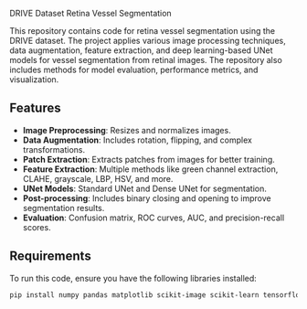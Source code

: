  DRIVE Dataset Retina Vessel Segmentation

This repository contains code for retina vessel segmentation using the DRIVE dataset. The project applies various image processing techniques, data augmentation, feature extraction, and deep learning-based UNet models for vessel segmentation from retinal images. The repository also includes methods for model evaluation, performance metrics, and visualization.

## Features

- **Image Preprocessing**: Resizes and normalizes images.
- **Data Augmentation**: Includes rotation, flipping, and complex transformations.
- **Patch Extraction**: Extracts patches from images for better training.
- **Feature Extraction**: Multiple methods like green channel extraction, CLAHE, grayscale, LBP, HSV, and more.
- **UNet Models**: Standard UNet and Dense UNet for segmentation.
- **Post-processing**: Includes binary closing and opening to improve segmentation results.
- **Evaluation**: Confusion matrix, ROC curves, AUC, and precision-recall scores.

## Requirements

To run this code, ensure you have the following libraries installed:

```bash
pip install numpy pandas matplotlib scikit-image scikit-learn tensorflow imageio opencv-python

